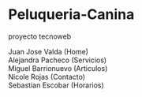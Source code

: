 # Peluqueria-Canina
proyecto tecnoweb

Juan Jose Valda (Home)
<br>
Alejandra Pacheco (Servicios)
<br>
Miguel Barrionuevo (Articulos)
<br>
Nicole Rojas (Contacto)
<br>
Sebastian Escobar (Horarios)
